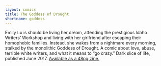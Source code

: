 ```yaml
---
layout: comics
title: The Goddess of Drought
shortname: goddess
---
```

Emily Lu is should be living her dream, attending the prestigious Idaho Writers’ Workshop and living with her girlfriend after escaping their homophobic families. Instead, she wakes from a nightmare every morning, stalked by the monolithic Goddess of Drought. A comic about love, abuse, terrible white writers, and what it means to “go crazy.” Dark slice of life, published June 2017. <a href="https://mozliu.bigcartel.com/product/the-goddess-of-drought">Available as a 48pg zine.</a>
